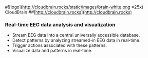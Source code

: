 #![logo](http://cloudbrain.rocks/static/images/brain-white.png =25x)   CloudBrain
##[http://cloudbrain.rocks](http://cloudbrain.rocks)

<h3 class="bullet">Real-time EEG data analysis and visualization</h2>
<ul>
    <li>Stream EEG data into a central universally accessible database.</li>
    <li>Detect patterns by analyzing streamed-in EEG data in real-time.</li>
    <li>Trigger actions associated with these patterns.</li>
    <li>Visualize data and patterns in real-time.</li>
</ul>




